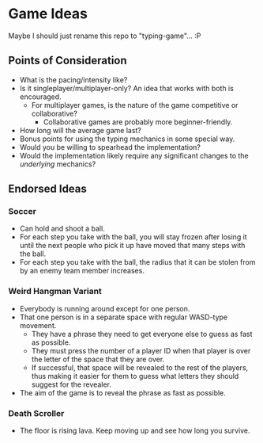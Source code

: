 
# Game Ideas

Maybe I should just rename this repo to "typing-game"... :P

## Points of Consideration

- What is the pacing/intensity like?
- Is it singleplayer/multiplayer-only? An idea that works with both is encouraged.
  - For multiplayer games, is the nature of the game competitive or collaborative?
    - Collaborative games are probably more beginner-friendly.
- How long will the average game last?
- Bonus points for using the typing mechanics in some special way.
- Would you be willing to spearhead the implementation?
- Would the implementation likely require any significant changes to the _underlying_ mechanics?

## Endorsed Ideas

### Soccer

- Can hold and shoot a ball.
- For each step you take with the ball, you will stay frozen after losing it until the next people who pick it up have moved that many steps with the ball.
- For each step you take with the ball, the radius that it can be stolen from by an enemy team member increases.

### Weird Hangman Variant

- Everybody is running around except for one person.
- That one person is in a separate space with regular WASD-type movement.
  - They have a phrase they need to get everyone else to guess as fast as possible.
  - They must press the number of a player ID when that player is over the letter of the space that they are over.
  - If successful, that space will be revealed to the rest of the players, thus making it easier for them to guess what letters they should suggest for the revealer.
- The aim of the game is to reveal the phrase as fast as possible.

### Death Scroller

- The floor is rising lava. Keep moving up and see how long you survive.
